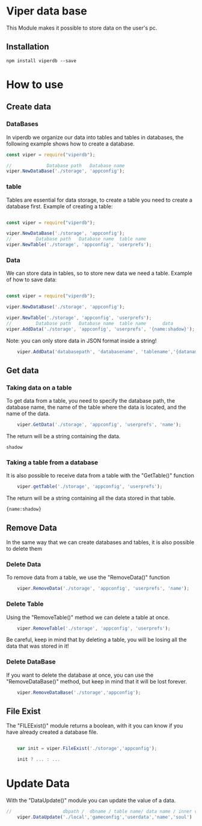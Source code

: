 # Viper data base

This Module makes it possible to store data on the user's pc.

## Installation

` npm install viperdb --save `

# How to use

## Create data

### DataBases

In viperdb we organize our data into tables and tables in databases, the following example shows how to create a database.

``` javascript
const viper = require("viperdb");

//             Database path   Database name
viper.NewDataBase('./storage', 'appconfig'); 
```

### table

Tables are essential for data storage, to create a table you need to create a database first.
Example of creating a table:

```javascript

const viper = require("viperdb");

viper.NewDataBase('./storage', 'appconfig');
//         Database path   Database name  table name
viper.NewTable('./storage', 'appconfig', 'userprefs');

```

### Data

We can store data in tables, so to store new data we need a table.
Example of how to save data:


```javascript

const viper = require("viperdb");

viper.NewDataBase('./storage', 'appconfig');

viper.NewTable('./storage', 'appconfig', 'userprefs');
//         Database path   Database name  table name      data
viper.AddData('./storage', 'appconfig', 'userprefs', '{name:shadow}');

```

Note: you can only store data in JSON format inside a string!

```javascript
    viper.AddData('databasepath', 'databasename', 'tablename','{dataname:datavalue}');
```

## Get data

### Taking data on a table

To get data from a table, you need to specify the database path, the database name, the name of the table where the data is located, and the name of the data.

```javascript
    viper.GetData('./storage', 'appconfig', 'userprefs', 'name');
```

The return will be a string containing the data.

` shadow `

### Taking a table from a database

It is also possible to receive data from a table with the "GetTable()" function

```javascript
    viper.getTable('./storage', 'appconfig', 'userprefs');
```

The return will be a string containing all the data stored in that table.

` {name:shadow} `

## Remove Data

In the same way that we can create databases and tables, it is also possible to delete them

### Delete Data

To remove data from a table, we use the "RemoveData()" function

```javascript
    viper.RemoveData('./storage', 'appconfig', 'userprefs', 'name');
```

### Delete Table

Using the "RemoveTable()" method we can delete a table at once.

```javascript
    viper.RemoveTable('./storage', 'appconfig', 'userprefs');
```

Be careful, keep in mind that by deleting a table, you will be losing all the data that was stored in it!

### Delete DataBase

If you want to delete the database at once, you can use the "RemoveDataBase()" method, but keep in mind that it will be lost forever.

```javascript
    viper.RemoveDataBase('./storage','appconfig');
```

## File Exist

The "FILEExist()" module returns a boolean, with it you can know if you have already created a database file.

```javascript

    var init = viper.FileExist('./storage','appconfig');

    init ? ... : ...

```

# Update Data

With the "DataUpdate()" module you can update the value of a data.

```javascript
//                   dbpath /  dbname / table name/ data name / inner value;                             
    viper.DataUpdate('./local','gameconfig','userdata','name','soul')
```